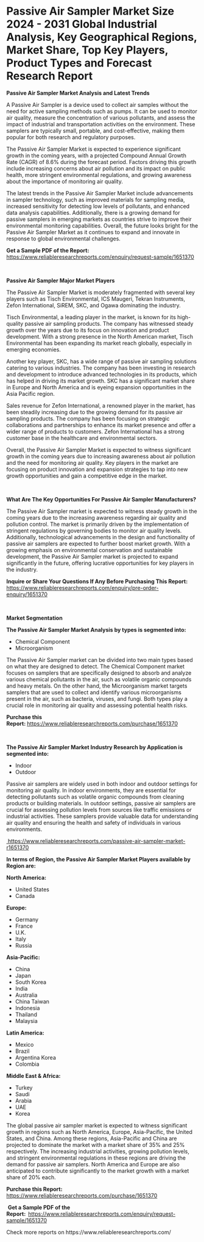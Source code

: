 <p><h1>Passive Air Sampler Market Size 2024 - 2031 Global Industrial Analysis, Key Geographical Regions, Market Share, Top Key Players, Product Types and Forecast Research Report</h1></p><p><strong>Passive Air Sampler Market Analysis and Latest Trends</strong></p>
<p><p>A Passive Air Sampler is a device used to collect air samples without the need for active sampling methods such as pumps. It can be used to monitor air quality, measure the concentration of various pollutants, and assess the impact of industrial and transportation activities on the environment. These samplers are typically small, portable, and cost-effective, making them popular for both research and regulatory purposes.</p><p>The Passive Air Sampler Market is expected to experience significant growth in the coming years, with a projected Compound Annual Growth Rate (CAGR) of 8.6% during the forecast period. Factors driving this growth include increasing concerns about air pollution and its impact on public health, more stringent environmental regulations, and growing awareness about the importance of monitoring air quality.</p><p>The latest trends in the Passive Air Sampler Market include advancements in sampler technology, such as improved materials for sampling media, increased sensitivity for detecting low levels of pollutants, and enhanced data analysis capabilities. Additionally, there is a growing demand for passive samplers in emerging markets as countries strive to improve their environmental monitoring capabilities. Overall, the future looks bright for the Passive Air Sampler Market as it continues to expand and innovate in response to global environmental challenges.</p></p>
<p><strong>Get a Sample PDF of the Report:&nbsp;</strong> <a href="https://www.reliableresearchreports.com/enquiry/request-sample/1651370">https://www.reliableresearchreports.com/enquiry/request-sample/1651370</a></p>
<p>&nbsp;</p>
<p><strong>Passive Air Sampler Major Market Players</strong></p>
<p><p>The Passive Air Sampler Market is moderately fragmented with several key players such as Tisch Environmental, ICS Maugeri, Tekran Instruments, Zefon International, SiREM, SKC, and Ogawa dominating the industry. </p><p>Tisch Environmental, a leading player in the market, is known for its high-quality passive air sampling products. The company has witnessed steady growth over the years due to its focus on innovation and product development. With a strong presence in the North American market, Tisch Environmental has been expanding its market reach globally, especially in emerging economies.</p><p>Another key player, SKC, has a wide range of passive air sampling solutions catering to various industries. The company has been investing in research and development to introduce advanced technologies in its products, which has helped in driving its market growth. SKC has a significant market share in Europe and North America and is eyeing expansion opportunities in the Asia Pacific region.</p><p>Sales revenue for Zefon International, a renowned player in the market, has been steadily increasing due to the growing demand for its passive air sampling products. The company has been focusing on strategic collaborations and partnerships to enhance its market presence and offer a wider range of products to customers. Zefon International has a strong customer base in the healthcare and environmental sectors.</p><p>Overall, the Passive Air Sampler Market is expected to witness significant growth in the coming years due to increasing awareness about air pollution and the need for monitoring air quality. Key players in the market are focusing on product innovation and expansion strategies to tap into new growth opportunities and gain a competitive edge in the market.</p></p>
<p>&nbsp;</p>
<p><strong>What Are The Key Opportunities For Passive Air Sampler Manufacturers?</strong></p>
<p><p>The Passive Air Sampler market is expected to witness steady growth in the coming years due to the increasing awareness regarding air quality and pollution control. The market is primarily driven by the implementation of stringent regulations by governing bodies to monitor air quality levels. Additionally, technological advancements in the design and functionality of passive air samplers are expected to further boost market growth. With a growing emphasis on environmental conservation and sustainable development, the Passive Air Sampler market is projected to expand significantly in the future, offering lucrative opportunities for key players in the industry.</p></p>
<p><strong>Inquire or Share Your Questions If Any Before Purchasing This Report:</strong> <a href="https://www.reliableresearchreports.com/enquiry/pre-order-enquiry/1651370">https://www.reliableresearchreports.com/enquiry/pre-order-enquiry/1651370</a></p>
<p>&nbsp;</p>
<p><strong>Market Segmentation</strong></p>
<p><strong>The Passive Air Sampler Market Analysis by types is segmented into:</strong></p>
<p><ul><li>Chemical Component</li><li>Microorganism</li></ul></p>
<p><p>The Passive Air Sampler market can be divided into two main types based on what they are designed to detect. The Chemical Component market focuses on samplers that are specifically designed to absorb and analyze various chemical pollutants in the air, such as volatile organic compounds and heavy metals. On the other hand, the Microorganism market targets samplers that are used to collect and identify various microorganisms present in the air, such as bacteria, viruses, and fungi. Both types play a crucial role in monitoring air quality and assessing potential health risks.</p></p>
<p><strong>Purchase this Report:&nbsp;</strong><a href="https://www.reliableresearchreports.com/purchase/1651370">https://www.reliableresearchreports.com/purchase/1651370</a></p>
<p>&nbsp;</p>
<p><strong>The Passive Air Sampler Market Industry Research by Application is segmented into:</strong></p>
<p><ul><li>Indoor</li><li>Outdoor</li></ul></p>
<p><p>Passive air samplers are widely used in both indoor and outdoor settings for monitoring air quality. In indoor environments, they are essential for detecting pollutants such as volatile organic compounds from cleaning products or building materials. In outdoor settings, passive air samplers are crucial for assessing pollution levels from sources like traffic emissions or industrial activities. These samplers provide valuable data for understanding air quality and ensuring the health and safety of individuals in various environments.</p></p>
<p><a href="https://www.reliableresearchreports.com/passive-air-sampler-market-r1651370">&nbsp;https://www.reliableresearchreports.com/passive-air-sampler-market-r1651370</a></p>
<p><strong>In terms of Region, the Passive Air Sampler Market Players available by Region are:</strong></p>
<p>
    <p> <strong> North America: </strong>
        <ul>
            <li>United States</li>
            <li>Canada</li>
        </ul>
        </p> 
    <p> <strong> Europe: </strong>
        <ul>
            <li>Germany</li>
            <li>France</li>
            <li>U.K.</li>
            <li>Italy</li>
            <li>Russia</li>
        </ul>
        </p> 
    <p> <strong> Asia-Pacific: </strong>
        <ul>
            <li>China</li>
            <li>Japan</li>
            <li>South Korea</li>
            <li>India</li>
            <li>Australia</li>
            <li>China Taiwan</li>
            <li>Indonesia</li>
            <li>Thailand</li>
            <li>Malaysia</li>
        </ul>
        </p> 
    <p> <strong> Latin America: </strong>
        <ul>
            <li>Mexico</li>
            <li>Brazil</li>
            <li>Argentina Korea</li>
            <li>Colombia</li>
        </ul>
        </p> 
    <p> <strong> Middle East & Africa: </strong>
        <ul>
            <li>Turkey</li>
            <li>Saudi</li>
            <li>Arabia</li>
            <li>UAE</li>
            <li>Korea</li>
        </ul>
    </p>
    </p>
<p><p>The global passive air sampler market is expected to witness significant growth in regions such as North America, Europe, Asia-Pacific, the United States, and China. Among these regions, Asia-Pacific and China are projected to dominate the market with a market share of 35% and 25% respectively. The increasing industrial activities, growing pollution levels, and stringent environmental regulations in these regions are driving the demand for passive air samplers. North America and Europe are also anticipated to contribute significantly to the market growth with a market share of 20% each.</p></p>
<p><strong>Purchase this Report: </strong><a href="https://www.reliableresearchreports.com/purchase/1651370">https://www.reliableresearchreports.com/purchase/1651370</a></p>
<p>&nbsp;<strong>Get a Sample PDF of the Report:&nbsp;&nbsp;</strong><a href="https://www.reliableresearchreports.com/enquiry/request-sample/1651370">https://www.reliableresearchreports.com/enquiry/request-sample/1651370</a></p>
<p><strong></strong></p>
<p>Check more reports on https://www.reliableresearchreports.com/</p>